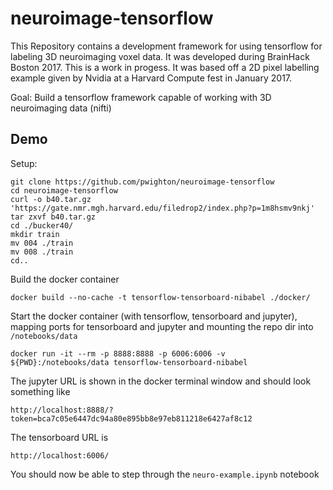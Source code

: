 # neuroimage-tensorflow
This Repository contains a development framework for using tensorflow for labeling 3D neuroimaging voxel data.  It was developed during BrainHack Boston 2017.  This is a work in progess.  It was based off a 2D pixel labelling example given by Nvidia at a Harvard Compute fest in January 2017.

Goal: Build a tensorflow framework capable of working with 3D neuroimaging data (nifti)

## Demo

Setup:
```
git clone https://github.com/pwighton/neuroimage-tensorflow
cd neuroimage-tensorflow
curl -o b40.tar.gz 'https://gate.nmr.mgh.harvard.edu/filedrop2/index.php?p=1m8hsmv9nkj'
tar zxvf b40.tar.gz
cd ./bucker40/
mkdir train
mv 004 ./train
mv 008 ./train
cd..
```

Build the docker container
```
docker build --no-cache -t tensorflow-tensorboard-nibabel ./docker/
```

Start the docker container (with tensorflow, tensorboard and jupyter), mapping ports for tensorboard and jupyter and mounting the repo dir into `/notebooks/data`
```
docker run -it --rm -p 8888:8888 -p 6006:6006 -v ${PWD}:/notebooks/data tensorflow-tensorboard-nibabel
```

The jupyter URL is shown in the docker terminal window and should look something like
```
http://localhost:8888/?token=bca7c05e6447dc94a80e895bb8e97eb811218e6427af8c12
```

The tensorboard URL is
```
http://localhost:6006/
```

You should now be able to step through the `neuro-example.ipynb` notebook


